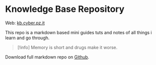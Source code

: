 # Knowledge Base Repository 

Web: [kb.cyber.pz.it](kb.cyber.pz.it)

This repo is a markdown based mini guides tuts and notes of all things i learn and go through.

> [!info] Memory is short and drugs make it worse.

Download full markdown repo on [Github](https://github.com/cyberpz/knowledge-base).

